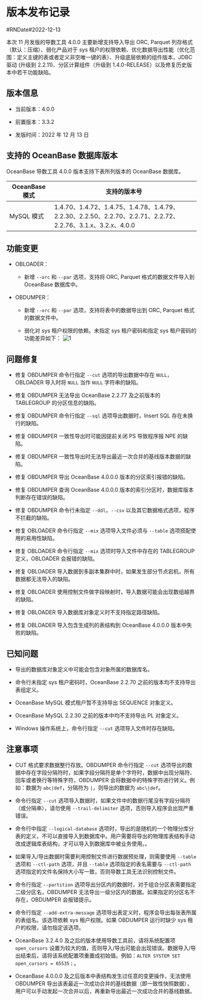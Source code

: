 # 版本发布记录 

#RNDate#2022-12-13

本次 11 月发版的导数工具 4.0.0 主要新增支持导入导出 ORC, Parquet 列存格式（默认：压缩）、弱化产品对于 sys 租户的权限依赖、优化数据导出性能（优化范围：定义主键的表或者定义非空唯一键的表）、升级底层依赖的组件版本，JDBC 驱动 (升级到 2.2.11)、分区计算组件（升级到 1.4.0-RELEASE）以及修复历史版本中若干功能缺陷。

## 版本信息

* 当前版本：4.0.0

* 前置版本：3.3.2

* 发版时间：2022 年 12 月 13 日

## 支持的 OceanBase 数据库版本

OceanBase 导数工具 4.0.0 版本支持下表所列版本的 OceanBase 数据库。


|         **OceanBase 模式**         |                                               **支持的版本号**                                                |
|-------------------------|--------------------------------------------------------------------------------------------------------|
| MySQL 模式  | 1.4.70、1.4.72、1.4.75、1.4.78、1.4.79、2.2.30、2.2.50、2.2.70、2.2.71、2.2.72、2.2.76、3.1.x、3.2.x、4.0.0 |



## 功能变更  

* OBLOADER：

  * 新增 `--orc` 和 `--par` 选项，支持将 ORC, Parquet 格式的数据文件导入到 OceanBase 数据库中。

  

* OBDUMPER：

  * 新增 `--orc` 和 `--par` 选项，支持将表中的数据导出到 ORC, Parquet 格式的数据文件中。

    
  
  * 弱化对 sys 租户权限的依赖。未指定 sys 租户密码和指定 sys 租户密码的功能差异如下：
    ![1](https://obbusiness-private.oss-cn-shanghai.aliyuncs.com/doc/img/obloaderobdumper/400/400.png)

## 问题修复

* 修复 OBDUMPER 命令行指定 `--cut` 选项的导出数据中存在 `NULL`，OBLOADER 导入时将 `NULL` 当作 `NULL` 字符串的缺陷。

* 修复 OBDUMPER 无法导出 OceanBase 2.2.77 及之前版本的 TABLEGROUP 的分区信息的缺陷。

* 修复 OBDUMPER 命令行指定 `--sql` 选项导出数据时，Insert SQL 存在未换行的缺陷。

* 修复 OBDUMPER 一致性导出时可能因提前关闭 PS 导致程序报 NPE 的缺陷。

* 修复 OBDUMPER 一致性导出时无法导出最近一次合并的基线版本数据的缺陷。

* 修复 OBDUMPER 导出 OceanBase 4.0.0.0 版本的分区索引报错的缺陷。

* 修复 OBDUMPER 查询 OceanBase 4.0.0.0 版本的索引分区时，数据库版本判断存在错误的缺陷。

* 修复 OBDUMPER 命令行未指定 `--ddl`，`--csv` 以及其它数据格式选项，程序不拦截的缺陷。

* 修复 OBLOADER 命令行指定 `--mix` 选项导入文件必须与 `--table` 选项搭配使用的易用性缺陷。

* 修复 OBLOADER 命令行指定 `--mix` 选项时导入文件中存在的 TABLEGROUP 定义，OBLOADER 会报错的缺陷。

* 修复 OBLOADER 导入数据到多副本集群中时，如果发生部分节点宕机，所有数据都无法导入的缺陷。

* 修复 OBLOADER 使用控制文件做字段映射时，导入数据可能会出现数组越界的缺陷。

* 修复 OBLOADER 导入数据库对象定义时不支持指定路径缺陷。

* 修复 OBLOADER 导入包含生成列的表结构到 OceanBase 4.0.0.0 版本中失败的缺陷。


## 已知问题

* 导出的数据库对象定义中可能会包含对象所属的数据库名。

* 命令行未指定 sys 租户密码时，OceanBase 2.2.70 之前的版本均不支持导出表组定义。

* OceanBase MySQL 模式租户暂不支持导出 SEQUENCE 对象定义。

* OceanBase MySQL 2.2.30 之前的版本中均不支持导出 PL 对象定义。

* Windows 操作系统上，命令行指定 `--cut` 选项导入文件时存在缺陷。



## 注意事项

* CUT 格式要求数据整行存放。OBDUMPER 命令行指定 `--cut` 选项导出的数据中存在字段分隔符时，如果字段分隔符是单个字符时，数据中出现分隔符、回车或者换行等特殊字符，OBDUMPER 会将数据中的特殊字符进行转义。例如：数据为 `abc|def`，分隔符为 `|`，则导出的数据为 `abc\|def`。

* 命令行指定 `--cut` 选项导入数据时，如果文件中的数据行尾没有字段分隔符（或分隔串），请勿使用 `--trail-delimiter` 选项，否则导入程序会出现严重错误。

* 命令行中指定 `--logical-database` 选项时，导出的是随机的一个物理分库分表的定义，不可以直接导入到数据库中。用户需要将导出的物理库表结构手动改成逻辑库表结构，才可以导入到数据库中被业务使用。。

* 如果导入/导出数据时需要利用控制文件进行数据预处理，则需要使用 `--table` 选项和 `--ctl-path` 选项，并且 `--table` 选项指定的表名需要与 `--ctl-path` 选项指定的文件名保持大小写一致，否则导数工具无法识别控制文件。

* 命令行指定 `--partition` 选项导出分区内的数据时，对于组合分区表需要指定二级分区名，OBDUMPER 无法导出一级分区内的数据。如果指定的分区名不存在，OBDUMPER 会报错提示。

* 命令行指定 `--add-extra-message` 选项导出表定义时，程序会导出每张表所属的表组名。该选项依赖 sys 租户权限。如果 OBDUMPER 运行时缺少 sys 租户的权限，请勿指定该选项。

* OceanBase 3.2.4.0 及之后的版本使用导数工具前，请将系统配置项 `open_cursors` 设置为较大的值，否则导入/导出可能会出现错误。数据导入/导出结束后，请将该系统配置项重置成初始值。例如：`ALTER SYSTEM SET open_cursors = 65535；`。

* OceanBase 4.0.0.0 及之后版本中表结构发生过任意的变更操作，无法使用 OBDUMPER 导出该表最近一次成功合并的基线数据（即一致性快照数据），用户可以手动发起一次合并以后，再重新导出最近一次成功合并的基线数据。